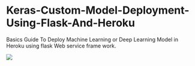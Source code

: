 # Keras-Custom-Model-Deployment-Using-Flask-And-Heroku
Basics Guide To Deploy Machine Learning or Deep Learning Model in Heroku using flask Web service frame work.

![]("https://github.com/Manikanta-Munnangi/Keras-Custom-Model-Deployment-Using-Flask-And-Heroku/tree/master/Demo/Crop.mp4")
